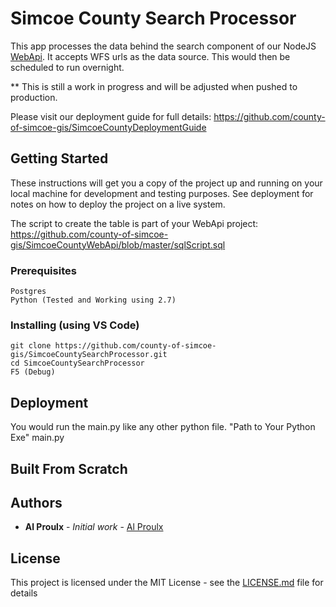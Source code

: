 # Simcoe County Search Processor

This app processes the data behind the search component of our NodeJS [WebApi](https://github.com/county-of-simcoe-gis/SimcoeCountyWebApi).
It accepts WFS urls as the data source. This would then be scheduled to run overnight.

\*\* This is still a work in progress and will be adjusted when pushed to production.

Please visit our deployment guide for full details: https://github.com/county-of-simcoe-gis/SimcoeCountyDeploymentGuide

## Getting Started

These instructions will get you a copy of the project up and running on your local machine for development and testing purposes. See deployment for notes on how to deploy the project on a live system.

The script to create the table is part of your WebApi project: https://github.com/county-of-simcoe-gis/SimcoeCountyWebApi/blob/master/sqlScript.sql

### Prerequisites

```
Postgres
Python (Tested and Working using 2.7)
```

### Installing (using VS Code)

```
git clone https://github.com/county-of-simcoe-gis/SimcoeCountySearchProcessor.git
cd SimcoeCountySearchProcessor
F5 (Debug)
```

## Deployment

You would run the main.py like any other python file. "Path to Your Python Exe" main.py

## Built From Scratch

## Authors

-   **Al Proulx** - _Initial work_ - [Al Proulx](https://github.com/iquitwow)

## License

This project is licensed under the MIT License - see the [LICENSE.md](LICENSE.md) file for details

